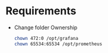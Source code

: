 # Requirements

- Change folder Ownership
  ```bash
  chown 472:0 /opt/grafana
  chown 65534:65534 /opt/prometheus
  ```